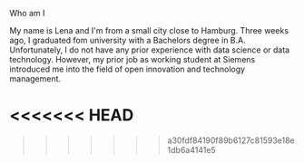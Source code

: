 Who am I

My name is Lena and I'm from a small city close to Hamburg.
Three weeks ago, I graduated fom university with a Bachelors degree in B.A.
Unfortunately, I do not have any prior experience with data science or data technology.
However, my prior job as working student at Siemens introduced me into the field of open innovation and technology management. 

<<<<<<< HEAD
=======

>>>>>>> a30fdf84190f89b6127c81593e18e1db6a4141e5
